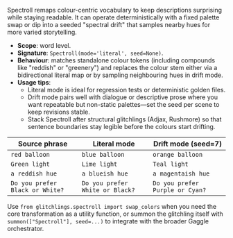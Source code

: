 Spectroll remaps colour-centric vocabulary to keep descriptions surprising while staying readable. It can operate deterministically with a fixed palette swap or dip into a seeded "spectral drift" that samples nearby hues for more varied storytelling.

- **Scope**: word level.
- **Signature**: `Spectroll(mode='literal', seed=None)`.
- **Behaviour**: matches standalone colour tokens (including compounds like "reddish" or "greenery") and replaces the colour stem either via a bidirectional literal map or by sampling neighbouring hues in drift mode.
- **Usage tips**:
  - Literal mode is ideal for regression tests or deterministic golden files.
  - Drift mode pairs well with dialogue or descriptive prose where you want repeatable but non-static palettes—set the seed per scene to keep revisions stable.
  - Stack Spectroll after structural glitchlings (Adjax, Rushmore) so that sentence boundaries stay legible before the colours start drifting.

| Source phrase | Literal mode | Drift mode (seed=7) |
| --- | --- | --- |
| `red balloon` | `blue balloon` | `orange balloon` |
| `Green light` | `Lime light` | `Teal light` |
| `a reddish hue` | `a blueish hue` | `a magentaish hue` |
| `Do you prefer Black or White?` | `Do you prefer White or Black?` | `Do you prefer Purple or Cyan?` |

Use `from glitchlings.spectroll import swap_colors` when you need the core transformation as a utility function, or summon the glitchling itself with `summon(["Spectroll"], seed=...)` to integrate with the broader Gaggle orchestrator.
